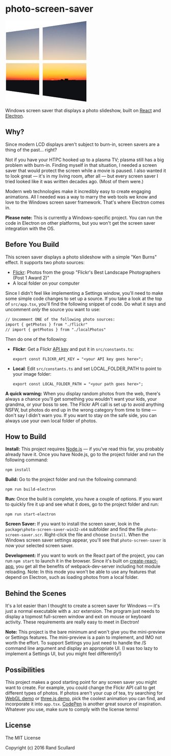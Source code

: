# photo-screen-saver

![icon.png](readme/icon.png)

Windows screen saver that displays a photo slideshow, built on
<a href="https://reactjs.org/">React</a> and <a href="http://electron.atom.io/">Electron</a>.

## Why?

Since modern LCD displays aren't subject to burn-in, screen savers are a thing of the past... right?

Not if you have your HTPC hooked up to a plasma TV; plasma still has a big problem with burn-in.
Finding myself in that situation, I needed a screen saver that would protect the screen while a
movie is paused. I also wanted it to look great &mdash; it's in my living room, after all &mdash;
but every screen saver I tried looked like it was written decades ago. (Most of them were.)

Modern web technologies make it incredibly easy to create engaging animations. All I needed was a
way to marry the web tools we know and love to the Windows screen saver framework. That's where
Electron comes in.

**Please note:** This is currently a Windows-specific project. You can run the code in Electron on
other platforms, but you won't get the screen saver integration with the OS.

## Before You Build

This screen saver displays a photo slideshow with a simple "Ken Burns" effect. It supports two photo
sources:

* <a href="https://www.flickr.com/">Flickr</a>: Photos from the group "Flickr's Best Landscape
  Photographers (Post 1 Award 2)"
* A local folder on your computer

Since I didn't feel like implementing a Settings window, you'll need to make some simple code
changes to set up a source. If you take a look at the top of `src/app.tsx`, you'll find the
following snippet of code. Do what it says and uncomment *only* the source you want to use:

    // Uncomment ONE of the following photo sources:
    import { getPhotos } from "./flickr"
    // import { getPhotos } from "./localPhotos"

Then do one of the following:

* **Flickr**: Get a Flickr <a href="https://www.flickr.com/services/api/keys/apply/">API key</a> and
  put it in `src/constants.ts`:

      export const FLICKR_API_KEY = "<your API key goes here>";

* **Local**: Edit `src/constants.ts` and set LOCAL_FOLDER_PATH to point to your image folder:

      export const LOCAL_FOLDER_PATH = "<your path goes here>";

**A quick warning:** When you display random photos from the web, there's always a chance you'll get
something you wouldn't want your kids, your grandma, or your boss to see. The Flickr API call is set
up to avoid anything NSFW, but photos do end up in the wrong category from time to time &mdash;
don't say I didn't warn you. If you want to stay on the safe side, you can always use your own local
folder of photos.

## How to Build

**Install:** This project requires <a href="https://nodejs.org">Node.js</a> &mdash; if you've read
this far, you probably already have it. Once you have Node.js, go to the project folder and run the
following command:

    npm install

**Build:** Go to the project folder and run the following command:

    npm run build-electron

**Run:** Once the build is complete, you have a couple of options. If you want to quickly fire it up
and see what it does, go to the project folder and run:

    npm run start-electron

**Screen Saver:** If you want to install the screen saver, look in the
`package\photo-screen-saver-win32-x64` subfolder and find the file `photo-screen-saver.scr`.
Right-click the file and choose `Install`. When the Windows screen saver settings appear, you'll see
that `photo-screen-saver` is now your selected screen saver.

**Development:** If you want to work on the React part of the project, you can run `npm start` to
launch it in the browser. Since it's built on
<a href="https://create-react-app.dev/">create-react-app</a>, you get all the benefits of
webpack-dev-server including hot module reloading. Note: In this mode you won't be able to use any
features that depend on Electron, such as loading photos from a local folder.

## Behind the Scenes

It's a lot easier than I thought to create a screen saver for Windows &mdash; it's just a normal
executable with a .scr extension. The program just needs to display a topmost full-screen window and
exit on mouse or keyboard activity. These requirements are really easy to meet in Electron!

**Note:** This project is the bare minimum and won't give you the mini-preview or Settings features.
The mini-preview is a pain to implement, and IMO not worth the effort. To support Settings you just
need to handle the /S command line argument and display an appropriate UI. (I was too lazy to
implement a Settings UI, but you might feel differently!)

## Possibilities

This project makes a good starting point for any screen saver you might want to create. For
example, you could change the Flickr API call to get different types of photos. If photos aren't
your cup of tea, try searching for <a href="https://www.google.com/search?q=webgl+demo">WebGL
demo</a> or <a href="https://www.google.com/search?q=three.js+demo">three.js demo</a>, pick the
coolest animation you can find, and incorporate it into `app.tsx`.
<a href="https://codepen.io/">CodePen</a> is another great source of inspiration. Whatever you use,
make sure to comply with the license terms!

## License

The MIT License

Copyright (c) 2016 Rand Scullard
